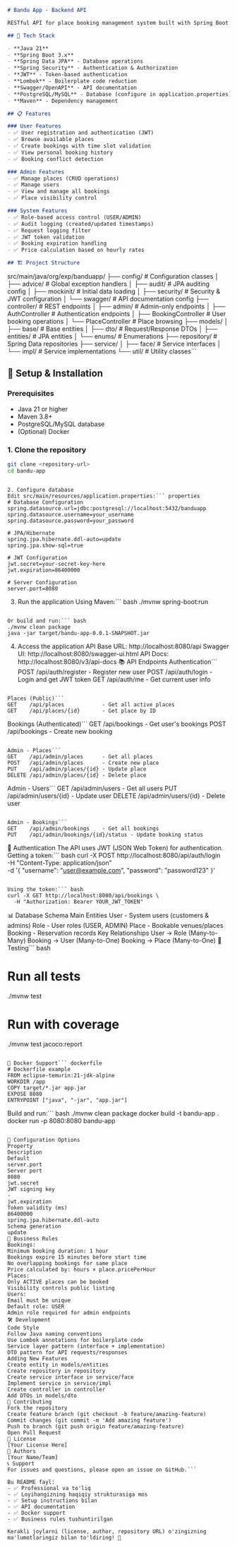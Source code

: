 ``` markdown
# Bandu App - Backend API

RESTful API for place booking management system built with Spring Boot.

## 🚀 Tech Stack

- **Java 21**
- **Spring Boot 3.x**
- **Spring Data JPA** - Database operations
- **Spring Security** - Authentication & Authorization
- **JWT** - Token-based authentication
- **Lombok** - Boilerplate code reduction
- **Swagger/OpenAPI** - API documentation
- **PostgreSQL/MySQL** - Database (configure in application.properties)
- **Maven** - Dependency management

## 📋 Features

### User Features
- ✅ User registration and authentication (JWT)
- ✅ Browse available places
- ✅ Create bookings with time slot validation
- ✅ View personal booking history
- ✅ Booking conflict detection

### Admin Features
- ✅ Manage places (CRUD operations)
- ✅ Manage users
- ✅ View and manage all bookings
- ✅ Place visibility control

### System Features
- ✅ Role-based access control (USER/ADMIN)
- ✅ Audit logging (created/updated timestamps)
- ✅ Request logging filter
- ✅ JWT token validation
- ✅ Booking expiration handling
- ✅ Price calculation based on hourly rates

## 🏗️ Project Structure
```

src/main/java/org/exp/banduapp/ 
├── config/ # Configuration classes 
│ 
├── advice/ # Global exception handlers 
│ ├── audit/ # JPA auditing config 
│ ├── mockinit/ # Initial data loading 
│ ├── security/ # Security & JWT configuration 
│ └── swagger/ # API documentation config 
├── controller/ # REST endpoints 
│ ├── admin/ # Admin-only endpoints 
│ ├── AuthController # Authentication endpoints 
│ ├── BookingController # User booking operations 
│ └── PlaceController # Place browsing 
├── models/ 
│ ├── base/ # Base entities 
│ ├── dto/ # Request/Response DTOs 
│ ├── entities/ # JPA entities 
│ └── enums/ # Enumerations 
├── repository/ # Spring Data repositories 
├── service/ │ 
├── face/ # Service interfaces 
│ └── impl/ # Service implementations 
└── util/ # Utility classes``` 

## 🔧 Setup & Installation

### Prerequisites
- Java 21 or higher
- Maven 3.8+
- PostgreSQL/MySQL database
- (Optional) Docker

### 1. Clone the repository
```bash
git clone <repository-url>
cd bandu-app
```
```

2. Configure database
Edit src/main/resources/application.properties:``` properties
# Database Configuration
spring.datasource.url=jdbc:postgresql://localhost:5432/banduapp
spring.datasource.username=your_username
spring.datasource.password=your_password

# JPA/Hibernate
spring.jpa.hibernate.ddl-auto=update
spring.jpa.show-sql=true

# JWT Configuration
jwt.secret=your-secret-key-here
jwt.expiration=86400000

# Server Configuration
server.port=8080
```

3. Run the application
Using Maven:``` bash
./mvnw spring-boot:run
```

Or build and run:``` bash
./mvnw clean package
java -jar target/bandu-app-0.0.1-SNAPSHOT.jar
```

4. Access the application
API Base URL: http://localhost:8080/api
Swagger UI: http://localhost:8080/swagger-ui.html
API Docs: http://localhost:8080/v3/api-docs
📚 API Endpoints
Authentication``` 
POST   /api/auth/register     - Register new user
POST   /api/auth/login        - Login and get JWT token
GET    /api/auth/me           - Get current user info
```

Places (Public)``` 
GET    /api/places            - Get all active places
GET    /api/places/{id}       - Get place by ID
```

Bookings (Authenticated)``` 
GET    /api/bookings          - Get user's bookings
POST   /api/bookings          - Create new booking
```

Admin - Places``` 
GET    /api/admin/places      - Get all places
POST   /api/admin/places      - Create new place
PUT    /api/admin/places/{id} - Update place
DELETE /api/admin/places/{id} - Delete place
```

Admin - Users``` 
GET    /api/admin/users       - Get all users
PUT    /api/admin/users/{id}  - Update user
DELETE /api/admin/users/{id}  - Delete user
```

Admin - Bookings``` 
GET    /api/admin/bookings    - Get all bookings
PUT    /api/admin/bookings/{id}/status - Update booking status
```

🔐 Authentication
The API uses JWT (JSON Web Token) for authentication.
Getting a token:``` bash
curl -X POST http://localhost:8080/api/auth/login \
  -H "Content-Type: application/json" \
  -d '{
    "username": "user@example.com",
    "password": "password123"
  }'
```

Using the token:``` bash
curl -X GET http://localhost:8080/api/bookings \
  -H "Authorization: Bearer YOUR_JWT_TOKEN"
```

📊 Database Schema
Main Entities
User - System users (customers & admins)
Role - User roles (USER, ADMIN)
Place - Bookable venues/places
Booking - Reservation records
Key Relationships
User → Role (Many-to-Many)
Booking → User (Many-to-One)
Booking → Place (Many-to-One)
🧪 Testing``` bash
# Run all tests
./mvnw test

# Run with coverage
./mvnw test jacoco:report
```

🐳 Docker Support``` dockerfile
# Dockerfile example
FROM eclipse-temurin:21-jdk-alpine
WORKDIR /app
COPY target/*.jar app.jar
EXPOSE 8080
ENTRYPOINT ["java", "-jar", "app.jar"]
```

Build and run:``` bash
./mvnw clean package
docker build -t bandu-app .
docker run -p 8080:8080 bandu-app
```

🔧 Configuration Options
Property
Description
Default
server.port
Server port
8080
jwt.secret
JWT signing key
-
jwt.expiration
Token validity (ms)
86400000
spring.jpa.hibernate.ddl-auto
Schema generation
update
📝 Business Rules
Bookings:
Minimum booking duration: 1 hour
Bookings expire 15 minutes before start time
No overlapping bookings for same place
Price calculated by: hours × place.pricePerHour
Places:
Only ACTIVE places can be booked
Visibility controls public listing
Users:
Email must be unique
Default role: USER
Admin role required for admin endpoints
🛠️ Development
Code Style
Follow Java naming conventions
Use Lombok annotations for boilerplate code
Service layer pattern (interface + implementation)
DTO pattern for API requests/responses
Adding New Features
Create entity in models/entities
Create repository in repository
Create service interface in service/face
Implement service in service/impl
Create controller in controller
Add DTOs in models/dto
🤝 Contributing
Fork the repository
Create feature branch (git checkout -b feature/amazing-feature)
Commit changes (git commit -m 'Add amazing feature')
Push to branch (git push origin feature/amazing-feature)
Open Pull Request
📄 License
[Your License Here]
👥 Authors
[Your Name/Team]
📞 Support
For issues and questions, please open an issue on GitHub.``` 

Bu README fayl:
- ✅ Professional va to'liq
- ✅ Loyihangizning haqiqiy strukturasiga mos
- ✅ Setup instructions bilan
- ✅ API documentation
- ✅ Docker support
- ✅ Business rules tushuntirilgan

Kerakli joylarni (license, author, repository URL) o'zingizning ma'lumotlaringiz bilan to'ldiring! 🚀
```
